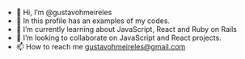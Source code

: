 - 👋 Hi, I’m @gustavohmeireles
- 👀 In this profile has an examples of my codes.
- 🌱 I’m currently learning about JavaScript, React and Ruby on Rails
- 💞️ I’m looking to collaborate on JavaScript and React projects.
- 📫 How to reach me gustavohmeireles@gmail.com

<!---
gustavohmeireles/gustavohmeireles is a ✨ special ✨ repository because its `README.md` (this file) appears on your GitHub profile.
You can click the Preview link to take a look at your changes.
--->
